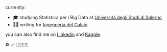currently:
  - 🎓 studying Statistica per i Big Data at [Università degli Studi di Salerno](https://www.unisa.it/)
  - ✍🏼 writing for [Ingegneria del Calcio](https://ingegneriadelcalcio.com/)
  
you can also find me on [Linkedin](https://www.linkedin.com/in/lorenzotarcinale/) and [Kaggle](https://www.kaggle.com/lorenzotarcinale).

⚽️ 📈 🇮🇹🇹

<!---
lorenzotrcnl/lorenzotrcnl is a ✨ special ✨ repository because its `README.md` (this file) appears on your GitHub profile.
You can click the Preview link to take a look at your changes.
--->
